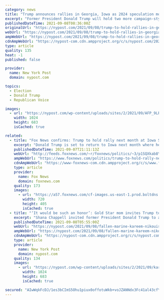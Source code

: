 ```yaml
---
category: news
title: "Trump announces rallies in Georgia, Iowa as 2024 speculation mounts"
excerpt: "Former President Donald Trump will hold two more campaign-style rallies in the coming weeks, as speculation continues to grow that he will make yet another run for the White House in 2024."
publishedDateTime: 2021-09-08T08:36:00Z
originalUrl: "https://nypost.com/2021/09/08/trump-to-hold-rallies-in-georgia-iowa-amid-rumors-of-2024-presidential-run/"
webUrl: "https://nypost.com/2021/09/08/trump-to-hold-rallies-in-georgia-iowa-amid-rumors-of-2024-presidential-run/"
ampWebUrl: "https://nypost.com/2021/09/08/trump-to-hold-rallies-in-georgia-iowa-amid-rumors-of-2024-presidential-run/amp/"
cdnAmpWebUrl: "https://nypost-com.cdn.ampproject.org/c/s/nypost.com/2021/09/08/trump-to-hold-rallies-in-georgia-iowa-amid-rumors-of-2024-presidential-run/amp/"
type: article
quality: 135
heat: -1
published: false

provider:
  name: New York Post
  domain: nypost.com

topics:
  - Election
  - Donald Trump
  - Republican Voice

images:
  - url: "https://nypost.com/wp-content/uploads/sites/2/2021/09/AFP_9LP8WG.jpg?quality=90&strip=all&w=1024"
    width: 1024
    height: 683
    isCached: true

related:
  - title: "Fox News confirms: Trump to hold rally next month at Iowa State Fairgrounds"
    excerpt: "Donald Trump is set to return to Iowa next month where he will hold a rally in Des Moines, a source familiar with the former president's political operation has confirmed to Fox News."
    publishedDateTime: 2021-09-07T21:11:13Z
    webUrl: "http://feeds.foxnews.com/~r/foxnews/politics/~3/p1SQXkab8YE/trump-to-hold-rally-next-month-at-iowa-state-fairgrounds"
    ampWebUrl: "https://www.foxnews.com/politics/trump-to-hold-rally-next-month-at-iowa-state-fairgrounds.amp"
    cdnAmpWebUrl: "https://www-foxnews-com.cdn.ampproject.org/c/s/www.foxnews.com/politics/trump-to-hold-rally-next-month-at-iowa-state-fairgrounds.amp"
    type: article
    provider:
      name: Fox News
      domain: foxnews.com
    quality: 173
    images:
      - url: "https://a57.foxnews.com/cf-images.us-east-1.prod.boltdns.net/v1/static/694940094001/2d61962e-952f-4698-9058-a9a01195062c/626edbfe-3d45-4eba-88a5-2e3e1a4f31ac/1280x720/match/720/405/image.jpg?ve=1&tl=1"
        width: 720
        height: 405
        isCached: true
  - title: "‘It would be such an honor’: Gold Star mom invites Trump to son’s funeral"
    excerpt: "Shana Chappell invited former President Donald Trump to attend the funeral of Kareem Nikoui, one of the service members killed in a terror attack in Afghanistan last month."
    publishedDateTime: 2021-09-08T05:55:00Z
    webUrl: "https://nypost.com/2021/09/08/fallen-marine-kareem-nikouis-mother-invites-trump-to-sons-funeral/"
    ampWebUrl: "https://nypost.com/2021/09/08/fallen-marine-kareem-nikouis-mother-invites-trump-to-sons-funeral/amp/"
    cdnAmpWebUrl: "https://nypost-com.cdn.ampproject.org/c/s/nypost.com/2021/09/08/fallen-marine-kareem-nikouis-mother-invites-trump-to-sons-funeral/amp/"
    type: article
    provider:
      name: New York Post
      domain: nypost.com
    quality: 134
    images:
      - url: "https://nypost.com/wp-content/uploads/sites/2/2021/09/kareem_nikoui_.jpg?quality=90&strip=all&w=1024"
        width: 1024
        height: 683
        isCached: true

secured: "AIwWqkFcDJ/1es3bCImS5Ohu1piux0offotuWkb+voJZANNdx3Fc41al43cfY2nTns3IC7ctUKjSk7rGGgpIpLvaxZfYM0Xm5e8RBiiYR3c0K06OVrchNBxHDfH+nzr4YxfEaHV3BwlBqSYNIGmzpQ+X9SMEhkNKNu42FIILMA9xSiPJIoGoCujVFLJjM3nElM/+SrTlAhhzS5Y0mEStwImz69KudKQFv2bkRac+1qg0nNC58PRl8zJDQWrb+nCx/oLkDw5bkVQFvCgeWaMxV3QBejXNTfdc70k+TxyTZgY5vtMAtcmpaPAbsWCILivyVQof5ucl7jk+PiSeEJzwvzWPN4GPPzBUjab4Ai/R6n4=;K+6MtYnObeX0l2lTr6En0w=="
---
```



